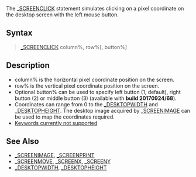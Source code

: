 The [_SCREENCLICK](_SCREENCLICK) statement simulates clicking on a pixel coordinate on the desktop screen with the left mouse button.

## Syntax

> [_SCREENCLICK](_SCREENCLICK) column%, row%[, button%]

## Description

* column% is the horizontal pixel coordinate position on the screen.
* row% is the vertical pixel coordinate position on the screen.
* Optional button% can be used to specify left button (1, default), right button (2) or middle button (3) (available with **build 20170924/68**).
* Coordinates can range from 0 to the [_DESKTOPWIDTH](_DESKTOPWIDTH) and [_DESKTOPHEIGHT](_DESKTOPHEIGHT). The desktop image acquired by [_SCREENIMAGE](_SCREENIMAGE) can be used to map the coordinates required.
* [Keywords currently not supported](Keywords-currently-not-supported-by-QB64)

## See Also

* [_SCREENIMAGE](_SCREENIMAGE), [_SCREENPRINT](_SCREENPRINT)
* [_SCREENMOVE](_SCREENMOVE), [_SCREENX](_SCREENX), [_SCREENY](_SCREENY)
* [_DESKTOPWIDTH](_DESKTOPWIDTH), [_DESKTOPHEIGHT](_DESKTOPHEIGHT)
